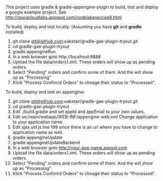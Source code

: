 This project uses gradle & gradle-appengine-plugin to build, test and deploy a google example project. 
See http://googcloudlabs.appspot.com/codelabexercise8.html

To build, deploy and test locally: (Assuming you have **git** and **gradle** installed)

1. git clone git@github.com:oakstair/gradle-gae-plugin-tryout.git
1. cd gradle-gae-plugin-tryout
1. gradle appengineRun        
1. In a web browser goto http://localhost:8888
1. Upload the file data/orders1.xml. These orders will show up as pending orders.
1. Select "Pending" orders and confirm some of them. And the will show up as "Processing"
1. Klick "Process Confimrd Orders" to chnage their status to "Processed".


To build, deploy and test on appengine:

1. git clone git@github.com:oakstair/gradle-gae-plugin-tryout.git
1. cd gradle-gae-plugin-tryout
1. Edit ./build.gradle and set appId and appEmail to your own values.
1. Edit src/main/webapp/WEB-INF/appengine-web.xml  Change application to your application name.
1. Edit ajax.util.js line 199 since there is an url where you have to change to application name as well.
1. gradle appengineUpdate  
1. gradle appengineUpdateBackend  
1. In a web browser goto http://your-app-name.appsot.com
1. Upload the file data/orders1.xml. These orders will show up as pending orders.
1. Select "Pending" orders and confirm some of them. And the will show up as "Processing"
1. Klick "Process Confimrd Orders" to chnage their status to "Processed".
